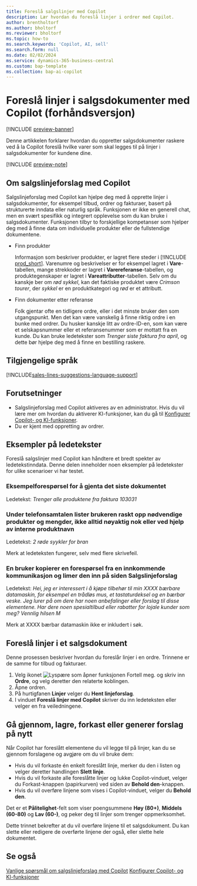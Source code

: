 ```yaml
---
title: Foreslå salgslinjer med Copilot
description: Lær hvordan du foreslå linjer i ordrer med Copilot.
author: brentholtorf
ms.author: bholtorf
ms.reviewer: bholtorf
ms.topic: how-to
ms.search.keywords: 'Copilot, AI, sell'
ms.search.form: null
ms.date: 02/02/2024
ms.service: dynamics-365-business-central
ms.custom: bap-template
ms.collection: bap-ai-copilot
---
```


# Foreslå linjer i salgsdokumenter med Copilot (forhåndsversjon)

[!INCLUDE [preview-banner](~/../shared-content/shared/preview-includes/preview-banner.md)]

Denne artikkelen forklarer hvordan du oppretter salgsdokumenter raskere ved å la Copilot foreslå hvilke varer som skal legges til på linjer i salgsdokumenter for kundene dine.

[!INCLUDE [preview-note](~/../shared-content/shared/preview-includes/production-ready-preview-dynamics365.md)]

## Om salgslinjeforslag med Copilot

Salgslinjeforslag med Copilot kan hjelpe deg med å opprette linjer i salgsdokumenter, for eksempel tilbud, ordrer og fakturaer, basert på strukturerte inndata eller naturlig språk. Funksjonen er ikke en generell chat, men en svært spesifikk og integrert opplevelse som du kan bruke i salgsdokumenter. Funksjonen tilbyr to forskjellige kompetanser som hjelper deg med å finne data om individuelle produkter eller de fullstendige dokumentene.

* Finn produkter

  Informasjon som beskriver produkter, er lagret flere steder i [!INCLUDE [prod_short](includes/prod_short.md)]. Varenumre og beskrivelser er for eksempel lagret i **Vare**-tabellen, mange strekkoder er lagret i **Varereferanse**-tabellen, og produktegenskaper er lagret i **Vareattributter**-tabellen. Selv om du kanskje ber om *rød sykkel*, kan det faktiske produktet være *Crimson tourer*, der *sykkel* er en produktkategori og *rød* er et attributt.

* Finn dokumenter etter referanse

  Folk gjentar ofte en tidligere ordre, eller i det minste bruker den som utgangspunkt. Men det kan være vanskelig å finne riktig ordre i en bunke med ordrer. Du husker kanskje litt av ordre-ID-en, som kan være et selskapsnummer eller et referansenummer som er mottatt fra en kunde. Du kan bruke ledetekster som *Trenger siste faktura fra april*, og dette bør hjelpe deg med å finne en bestilling raskere.

## Tilgjengelige språk

[!INCLUDE[sales-lines-suggestions-language-support](includes/sales-lines-suggestions-language-support.md)]

## Forutsetninger

* Salgslinjeforslag med Copilot aktiveres av en administrator. Hvis du vil lære mer om hvordan du aktiverer KI-funksjoner, kan du gå til [Konfigurer Copilot- og KI-funksjoner](enable-ai.md).
* Du er kjent med oppretting av ordrer.

## Eksempler på ledetekster

Foreslå salgslinjer med Copilot kan håndtere et bredt spekter av ledetekstinndata. Denne delen inneholder noen eksempler på ledetekster for ulike scenarioer vi har testet.

### Eksempelforespørsel for å gjenta det siste dokumentet

Ledetekst: *Trenger alle produktene fra faktura 103031*

### Under telefonsamtalen lister brukeren raskt opp nødvendige produkter og mengder, ikke alltid nøyaktig nok eller ved hjelp av interne produktnavn

Ledetekst: *2 røde syykler for bran*

Merk at ledeteksten fungerer, selv med flere skrivefeil.

### En bruker kopierer en forespørsel fra en innkommende kommunikasjon og limer den inn på siden Salgslinjeforslag

Ledetekst: *Hei, jeg er interessert i å kjøpe tilbehør til min XXXX bærbare datamaskin, for eksempel en trådløs mus, et tastaturdeksel og en bærbar veske. Jeg lurer på om dere har noen anbefalinger eller forslag til disse elementene. Har dere noen spesialtilbud eller rabatter for lojale kunder som meg? Vennlig hilsen M*

Merk at XXXX bærbar datamaskin ikke er inkludert i søk.

## Foreslå linjer i et salgsdokument

Denne prosessen beskriver hvordan du foreslår linjer i en ordre. Trinnene er de samme for tilbud og fakturaer.

1. Velg ikonet ![Lyspære som åpner funksjonen Fortell meg.](media/ui-search/search_small.png "Fortell hva du vil gjøre") og skriv inn **Ordre**, og velg deretter den relaterte koblingen.
1. Åpne ordren.
1. På hurtigfanen **Linjer** velger du **Hent linjeforslag**.
1. I vinduet **Foreslå linjer med Copilot** skriver du inn ledeteksten eller velger en fra veiledningene.

## Gå gjennom, lagre, forkast eller generer forslag på nytt

Når Copilot har foreslått elementene du vil legge til på linjer, kan du se gjennom forslagene og avgjøre om du vil bruke dem:

* Hvis du vil forkaste én enkelt foreslått linje, merker du den i listen og velger deretter handlingen **Slett linje**.
* Hvis du vil forkaste alle foreslåtte linjer og lukke Copilot-vinduet, velger du Forkast-knappen (papirkurven) ved siden av **Behold den**-knappen.
* Hvis du vil overføre linjene som vises i Copilot-vinduet, velger du **Behold den**. 

Det er et **Pålitelighet**-felt som viser poengsummene **Høy (80+)**, **Middels (60-80)** og **Lav (60-)**, og peker deg til linjer som trenger oppmerksomhet.

Dette trinnet bekrefter at du vil overføre linjene til et salgsdokument. Du kan slette eller redigere de overførte linjene der også, eller slette hele dokumentet.

## Se også

[Vanlige spørsmål om salgslinjeforslag med Copilot](faq-sales-suggest-sales-lines-with-copilot.md)
[Konfigurer Copilot- og KI-funksjoner](enable-ai.md)
